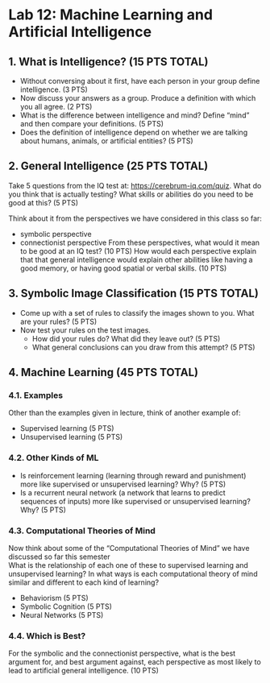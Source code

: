# Lab 12: Machine Learning and Artificial Intelligence

## 1. What is Intelligence? (15 PTS TOTAL)
- Without conversing about it first, have each person in your group define intelligence. (3 PTS)
- Now discuss your answers as a group. Produce a definition with which you all agree. (2 PTS)
- What is the difference between intelligence and mind? Define “mind” and then compare your definitions. (5 PTS)
- Does the definition of intelligence depend on whether we are talking about humans, animals, or artificial entities? (5 PTS)

## 2. General Intelligence (25 PTS TOTAL)
Take 5 questions from the IQ test at: https://cerebrum-iq.com/quiz.
What do you think that is actually testing? What skills or abilities do you need to be good at this? (5 PTS)

Think about it from the perspectives we have considered in this class so far:
- symbolic perspective
- connectionist perspective
From these perspectives, what would it mean to be good at an IQ test? (10 PTS)
How would each perspective explain that that general intelligence would explain other abilities like having a good memory, or having good spatial or verbal skills. (10 PTS)

## 3. Symbolic Image Classification (15 PTS TOTAL)
- Come up with a set of rules to classify the images shown to you. What are your rules? (5 PTS)
- Now test your rules on the test images. 
  - How did your rules do? What did they leave out? (5 PTS)
  - What general conclusions can you draw from this attempt? (5 PTS)

## 4. Machine Learning (45 PTS TOTAL)

### 4.1. Examples
Other than the examples given in lecture, think of another example of:
- Supervised learning (5 PTS)
- Unsupervised learning (5 PTS)

### 4.2. Other Kinds of ML
- Is reinforcement learning (learning through reward and punishment) more like supervised or unsupervised learning? Why? (5 PTS)
- Is a recurrent neural network (a network that learns to predict sequences of inputs) more like supervised or unsupervised learning? Why? (5 PTS)

### 4.3. Computational Theories of Mind
Now think about some of the “Computational Theories of Mind” we have discussed so far this semester  
What is the relationship of each one of these to supervised learning and unsupervised learning? 
In what ways is each computational theory of mind similar and different to each kind of learning?
- Behaviorism (5 PTS)
- Symbolic Cognition (5 PTS)
- Neural Networks (5 PTS)

### 4.4. Which is Best?
For the symbolic and the connectionist perspective,
what is the best argument for, and best argument against, 
each perspective as most likely to lead to artificial general intelligence. (10 PTS)









